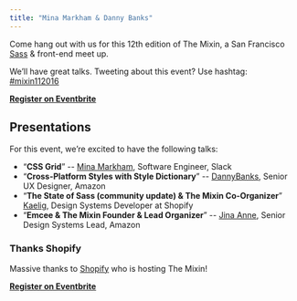 ```yaml
---
title: "Mina Markham & Danny Banks"
---
```


Come hang out with us for this 12th edition of The Mixin, a San Francisco [Sass][]
& front-end meet up.

[sass]: http://sass-lang.com

We’ll have great talks. Tweeting about this event?
Use hashtag: [#mixin112016][hashtag]

[hashtag]: https://twitter.com/search?q=#mixin071118

**[Register on Eventbrite][tickets]**

## Presentations

For this event, we’re excited to have the following talks:

* “**CSS Grid**” --
  [Mina Markham](https://twitter.com/minamarkham), Software Engineer, Slack
* “**Cross-Platform Styles with Style Dictionary**” --
  [DannyBanks](https://twitter.com/dbanksdesign), Senior UX Designer, Amazon
* “**The State of Sass (community update) & The Mixin Co-Organizer**”
  [Kaelig](https://twitter.com/kaelig), Design Systems Developer at Shopify
* “**Emcee & The Mixin Founder & Lead Organizer**” --
  [Jina Anne](https://twitter.com/jina), Senior Design Systems Lead, Amazon


### Thanks Shopify

Massive thanks to [Shopify](https://www.shopify.com/) who is hosting The Mixin!

**[Register on Eventbrite][tickets]**

[tickets]: http://mixin071118.eventbrite.com/
